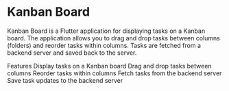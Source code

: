# Kanban Board

Kanban Board is a Flutter application for displaying tasks on a Kanban board. The application allows you to drag and drop tasks between columns (folders) and reorder tasks within columns. Tasks are fetched from a backend server and saved back to the server.

Features
Display tasks on a Kanban board
Drag and drop tasks between columns
Reorder tasks within columns
Fetch tasks from the backend server
Save task updates to the backend server
